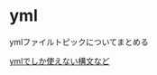 # yml

ymlファイルトピックについてまとめる

[ymlでしか使えない構文など](https://nju33.com/notes/github-actions/articles#%E3%83%91%E3%82%BF%E3%83%BC%E3%83%B3)
